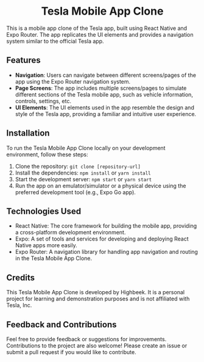# <h1 align="center" fontSize="40">Tesla Mobile App Clone</h1>

This is a mobile app clone of the Tesla app, built using React Native and Expo Router. The app replicates the UI elements and provides a navigation system similar to the official Tesla app.

## Features

- **Navigation**: Users can navigate between different screens/pages of the app using the Expo Router navigation system.
- **Page Screens**: The app includes multiple screens/pages to simulate different sections of the Tesla mobile app, such as vehicle information, controls, settings, etc.
- **UI Elements**: The UI elements used in the app resemble the design and style of the Tesla app, providing a familiar and intuitive user experience.

## Installation

To run the Tesla Mobile App Clone locally on your development environment, follow these steps:

1. Clone the repository: `git clone [repository-url]`
2. Install the dependencies: `npm install` or `yarn install`
3. Start the development server: `npm start` or `yarn start`
4. Run the app on an emulator/simulator or a physical device using the preferred development tool (e.g., Expo Go app).

## Technologies Used

- React Native: The core framework for building the mobile app, providing a cross-platform development environment.
- Expo: A set of tools and services for developing and deploying React Native apps more easily.
- Expo Router: A navigation library for handling app navigation and routing in the Tesla Mobile App Clone.

## Credits

This Tesla Mobile App Clone is developed by Highbeek. It is a personal project for learning and demonstration purposes and is not affiliated with Tesla, Inc.

## Feedback and Contributions

Feel free to provide feedback or suggestions for improvements. Contributions to the project are also welcome! Please create an issue or submit a pull request if you would like to contribute.

